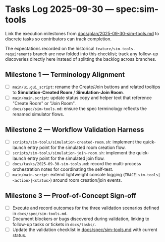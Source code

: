 # Tasks Log 2025-09-30 — spec:sim-tools

Link the execution milestones from [docs/plan/2025-09-30-sim-tools.md](../plan/2025-09-30-sim-tools.md) to discrete tasks so contributors can track completion.

The expectations recorded on the historical `feature/sim-tools-requirements` branch are now folded into this checklist; track any follow-up discoveries directly here instead of splitting the backlog across branches.

## Milestone 1 — Terminology Alignment
- [ ] `main/ui.gui_script`: rename the Create/Join buttons and related tooltips to **Simulation-Created Room** / **Simulation-Join Room**.
- [ ] `main/main.script`: update status copy and helper text that reference "Create Room" or "Join Room".
- [ ] `docs/spec/sim-tools.md`: ensure the spec terminology reflects the renamed simulator flows.

## Milestone 2 — Workflow Validation Harness
- [ ] `scripts/sim-tools/simulation-created-room.sh`: implement the quick-launch entry point for the simulated room creation flow.
- [ ] `scripts/sim-tools/simulation-join-room.sh`: implement the quick-launch entry point for the simulated join flow.
- [ ] `docs/tasks/2025-09-30-sim-tools.md`: record the multi-process orchestration notes for coordinating the self-test.
- [ ] `main/main.script`: extend lightweight console logging (`TRACE|sim-tools|<action>|<status>`) around room creation/join events.

## Milestone 3 — Proof-of-Concept Sign-off
- [ ] Execute and record outcomes for the three validation scenarios defined in `docs/spec/sim-tools.md`.
- [ ] Document blockers or bugs discovered during validation, linking to follow-up tasks or tickets in `docs/tasks/`.
- [ ] Update the validation checklist in [docs/spec/sim-tools.md](../spec/sim-tools.md) with current status.
